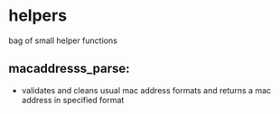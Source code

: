 # helpers
bag of small helper functions


## macaddresss_parse:
* validates and cleans usual mac address formats and returns a mac address in specified format

